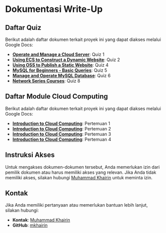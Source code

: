 # Dokumentasi Write-Up

## Daftar Quiz

Berikut adalah daftar dokumen terkait proyek ini yang dapat diakses melalui Google Docs:

- **[Operate and Manage a Cloud Server](https://docs.google.com/document/d/1mmzoWcnjI6IldQBhoXdl8nrtzqYscAJyAKDcVt7ORAE/edit?usp=sharing)**: Quiz 1
- **[ Using ECS to Construct a Dynamic Website](https://docs.google.com/document/d/1agsTjMZt-SQRkWW75_NZPIKWslZgmJ-xgxIGmwiWVCI/edit?usp=sharing)**: Quiz 2
- **[Using OSS to Publish a Static Website](https://docs.google.com/document/d/1Kr4tK-6cfaloz8mxw23B9TdldYn8nGY_kkyjrD0auIE/edit?usp=sharing)**: Quiz 4
- **[MySQL for Beginners - Basic Queries](https://docs.google.com/document/d/159x7WRB2mADzWHe1Ny5WRO24pPU9CJeBm7A92su6dSQ/edit?usp=sharing)**: Quiz 5
- **[Manage and Operate MySQL Database](https://docs.google.com/document/d/1fVIFNuxOsPRu2AJRT5LvyEL6bjiyKH4AA2VyR9jVgO0/edit?usp=sharing)**: Quiz 6
- **[Network Series Courses](https://docs.google.com/document/d/1GY70vfJ2GnunhL45XfCCps8lPpp-hS_wKqfM9YlAuQM/edit?usp=sharing)**: Quiz 8


## Daftar Module Cloud Computing

Berikut adalah daftar dokumen terkait proyek ini yang dapat diakses melalui Google Docs:

- **[Introduction to Cloud Computing](https://docs.google.com/document/d/1sXGHDImdIigmfyPlydVm2K4HbSevvsY1iUb31yAzDO0/edit?usp=sharing)**: Pertemuan 1
- **[Introduction to Cloud Computing](https://docs.google.com/document/d/1sXGHDImdIigmfyPlydVm2K4HbSevvsY1iUb31yAzDO0/edit?usp=sharing)**: Pertemuan 2
- **[Introduction to Cloud Computing](https://docs.google.com/document/d/1sXGHDImdIigmfyPlydVm2K4HbSevvsY1iUb31yAzDO0/edit?usp=sharing)**: Pertemuan 3
- **[Introduction to Cloud Computing](https://docs.google.com/document/d/1sXGHDImdIigmfyPlydVm2K4HbSevvsY1iUb31yAzDO0/edit?usp=sharing)**: Pertemuan 4

## Instruksi Akses

Untuk mengakses dokumen-dokumen tersebut, Anda memerlukan izin dari pemilik dokumen atau harus memiliki akses yang relevan. Jika Anda tidak memiliki akses, silakan hubungi [Muhammad Khairin](mailto:mkhairin04@gmail.com) untuk meminta izin.

## Kontak

Jika Anda memiliki pertanyaan atau memerlukan bantuan lebih lanjut, silakan hubungi:
- **Kontak**: [Muhammad Khairin](mailto:mkhairin04@gmail.com)
- **GitHub**: [mkhairin](https://github.com/username)
